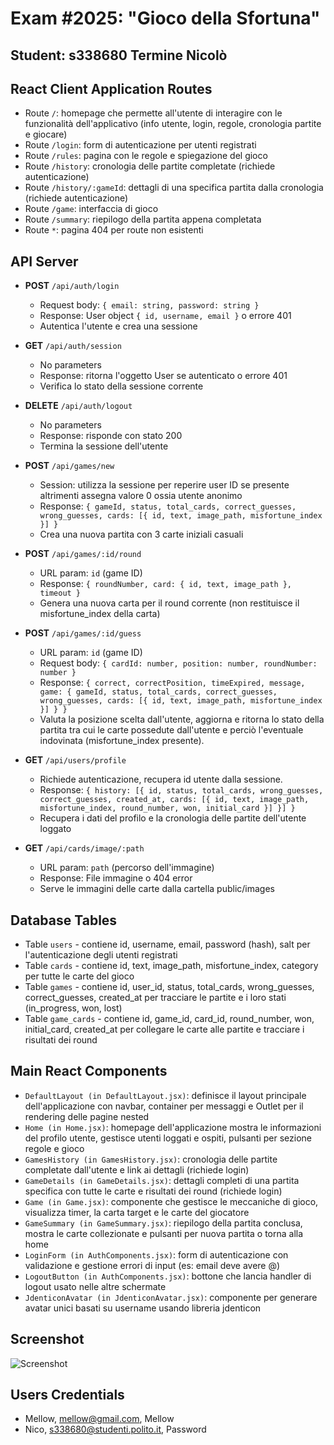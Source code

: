 # Exam #2025: "Gioco della Sfortuna"
## Student: s338680 Termine Nicolò

## React Client Application Routes

- Route `/`: homepage che permette all'utente di interagire con le funzionalità dell'applicativo (info utente, login, regole, cronologia partite e giocare)
- Route `/login`: form di autenticazione per utenti registrati
- Route `/rules`: pagina con le regole e spiegazione del gioco
- Route `/history`: cronologia delle partite completate (richiede autenticazione)
- Route `/history/:gameId`: dettagli di una specifica partita dalla cronologia (richiede autenticazione)
- Route `/game`: interfaccia di gioco
- Route `/summary`: riepilogo della partita appena completata
- Route `*`: pagina 404 per route non esistenti

## API Server

- **POST** `/api/auth/login`
  - Request body: `{ email: string, password: string }`
  - Response: User object `{ id, username, email }` o errore 401
  - Autentica l'utente e crea una sessione

- **GET** `/api/auth/session`
  - No parameters
  - Response: ritorna l'oggetto User se autenticato o errore 401
  - Verifica lo stato della sessione corrente

- **DELETE** `/api/auth/logout`
  - No parameters
  - Response: risponde con stato 200
  - Termina la sessione dell'utente

- **POST** `/api/games/new`
  - Session: utilizza la sessione per reperire user ID se presente altrimenti assegna valore 0 ossia utente anonimo
  - Response: `{ gameId, status, total_cards, correct_guesses, wrong_guesses, cards: [{ id, text, image_path, misfortune_index }] }`
  - Crea una nuova partita con 3 carte iniziali casuali

- **POST** `/api/games/:id/round`
  - URL param: `id` (game ID)
  - Response: `{ roundNumber, card: { id, text, image_path }, timeout }`
  - Genera una nuova carta per il round corrente (non restituisce il misfortune_index della carta)

- **POST** `/api/games/:id/guess`
  - URL param: `id` (game ID)
  - Request body: `{ cardId: number, position: number, roundNumber: number }`
  - Response: `{ correct, correctPosition, timeExpired, message, game: { gameId, status, total_cards, correct_guesses, wrong_guesses, cards: [{ id, text, image_path, misfortune_index }] } }`
  - Valuta la posizione scelta dall'utente, aggiorna e ritorna lo stato della partita tra cui le carte possedute dall'utente e perciò l'eventuale indovinata (misfortune_index presente).

- **GET** `/api/users/profile`
  - Richiede autenticazione, recupera id utente dalla sessione.
  - Response: `{ history: [{ id, status, total_cards, wrong_guesses, correct_guesses, created_at, cards: [{ id, text, image_path, misfortune_index, round_number, won, initial_card }] }] }`
  - Recupera i dati del profilo e la cronologia delle partite dell'utente loggato

- **GET** `/api/cards/image/:path`
  - URL param: `path` (percorso dell'immagine)
  - Response: File immagine o 404 error
  - Serve le immagini delle carte dalla cartella public/images

## Database Tables

- Table `users` - contiene id, username, email, password (hash), salt per l'autenticazione degli utenti registrati
- Table `cards` - contiene id, text, image_path, misfortune_index, category per tutte le carte del gioco
- Table `games` - contiene id, user_id, status, total_cards, wrong_guesses, correct_guesses, created_at per tracciare le partite e i loro stati (in_progress, won, lost)
- Table `game_cards` - contiene id, game_id, card_id, round_number, won, initial_card, created_at per collegare le carte alle partite e tracciare i risultati dei round

## Main React Components

- `DefaultLayout (in DefaultLayout.jsx)`: definisce il layout principale dell'applicazione con navbar, container per messaggi e Outlet per il rendering delle pagine nested
- `Home (in Home.jsx)`: homepage dell'applicazione mostra le informazioni del profilo utente, gestisce utenti loggati e ospiti, pulsanti per sezione regole e gioco
- `GamesHistory (in GamesHistory.jsx)`: cronologia delle partite completate dall'utente e link ai dettagli (richiede login)
- `GameDetails (in GameDetails.jsx)`: dettagli completi di una partita specifica con tutte le carte e risultati dei round (richiede login)
- `Game (in Game.jsx)`: componente che gestisce le meccaniche di gioco, visualizza timer, la carta target e le carte del giocatore
- `GameSummary (in GameSummary.jsx)`: riepilogo della partita conclusa, mostra le carte collezionate e pulsanti per nuova partita o torna alla home
- `LoginForm (in AuthComponents.jsx)`: form di autenticazione con validazione e gestione errori di input (es: email deve avere @)
- `LogoutButton (in AuthComponents.jsx)`: bottone che lancia handler di logout usato nelle altre schermate
- `JdenticonAvatar (in JdenticonAvatar.jsx)`: componente per generare avatar unici basati su username usando libreria jdenticon

## Screenshot

![Screenshot](./img/screenshot.jpg)

## Users Credentials

- Mellow, mellow@gmail.com, Mellow
- Nico, s338680@studenti.polito.it, Password